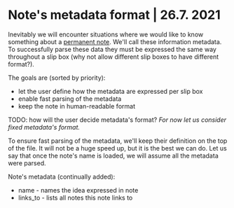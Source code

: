 # Note's metadata format | 26.7. 2021

Inevitably we will encounter situations where we would like to know something
about a [permanent note][000003]. We'll call these information metadata. To
successfully parse these data they must be expressed the same way throughout a
slip box (why not allow different slip boxes to have different format?).

The goals are (sorted by priority):
- let the user define how the metadata are expressed per slip box
- enable fast parsing of the metadata
- keep the note in human-readable format

TODO: how will the user decide metadata's format?
*For now let us consider fixed metadata's format.*

To ensure fast parsing of the metadata, we'll keep their definition on the top
of the file. It will not be a huge speed up, but it is the best we can do. Let
us say that once the note's name is loaded, we will assume all the metadata were
parsed.

Note's metadata (continually added):

- name - names the idea expressed in note
- links_to - lists all notes this note links to

[000003]: ./000003.md
